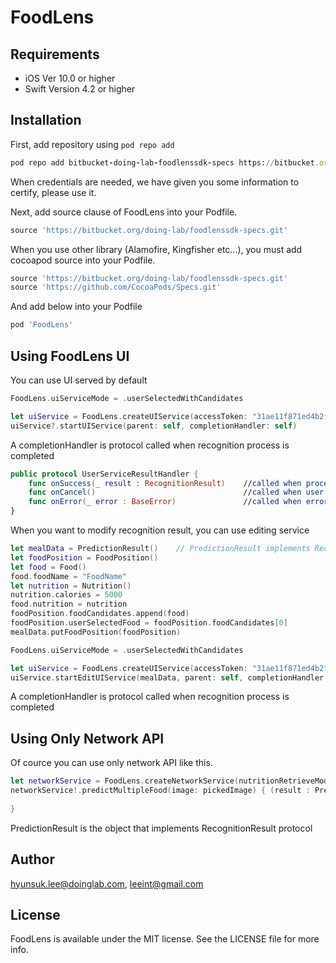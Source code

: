 # FoodLens

<!-- [![CI Status](https://img.shields.io/travis/hyunsuk.lee@doinglab.com/FoodLens.svg?style=flat)](https://travis-ci.org/hyunsuk.lee@doinglab.com/FoodLens)
[![Version](https://img.shields.io/cocoapods/v/FoodLens.svg?style=flat)](https://cocoapods.org/pods/FoodLens)
[![License](https://img.shields.io/cocoapods/l/FoodLens.svg?style=flat)](https://cocoapods.org/pods/FoodLens)
[![Platform](https://img.shields.io/cocoapods/p/FoodLens.svg?style=flat)](https://cocoapods.org/pods/FoodLens) -->

## Requirements

* iOS Ver 10.0 or higher
* Swift Version 4.2 or higher

## Installation

First, add repository using  `pod repo add`

```ruby
pod repo add bitbucket-doing-lab-foodlenssdk-specs https://bitbucket.org/doing-lab/foodlenssdk-specs.git
```
When credentials are needed, we have given you some information to certify, please use it.

Next, add source clause of FoodLens into your Podfile.  

```ruby
source 'https://bitbucket.org/doing-lab/foodlenssdk-specs.git'
```

When you use other library (Alamofire, Kingfisher etc...), you must add cocoapod source into your Podfile. 

```ruby
source 'https://bitbucket.org/doing-lab/foodlenssdk-specs.git'
source 'https://github.com/CocoaPods/Specs.git'
```

And add below into your Podfile

```ruby
pod 'FoodLens'
```

## Using FoodLens UI

You can use UI served by default

```swift
FoodLens.uiServiceMode = .userSelectedWithCandidates

let uiService = FoodLens.createUIService(accessToken: "31ae11f871ed4b2f89b18528f989af76") //AccessToken is given to you
uiService?.startUIService(parent: self, completionHandler: self)
```
A completionHandler is protocol called when recognition process is completed

```swift
public protocol UserServiceResultHandler {
    func onSuccess(_ result : RecognitionResult)    //called when process is succeeded
    func onCancel()                                 //called when user cancels recognition
    func onError(_ error : BaseError)               //called when error is occurred
}
```
When you want to modify recognition result, you can use editing service 

```swift
let mealData = PredictionResult()    // PredictionResult implements RecognitionResult protocol
let foodPosition = FoodPosition()
let food = Food()
food.foodName = "FoodName"
let nutrition = Nutrition()
nutrition.calories = 5000
food.nutrition = nutrition
foodPosition.foodCandidates.append(food)
foodPosition.userSelectedFood = foodPosition.foodCandidates[0]
mealData.putFoodPosition(foodPosition)

FoodLens.uiServiceMode = .userSelectedWithCandidates

let uiService = FoodLens.createUIService(accessToken: "31ae11f871ed4b2f89b18528f989af76") //AccessToken is given to you
uiService.startEditUIService(mealData, parent: self, completionHandler: CallbackObject())    
```
A completionHandler is protocol called when recognition process is completed



## Using Only Network API

Of cource you can use only network API like this.

```swift
let networkService = FoodLens.createNetworkService(nutritionRetrieveMode: .allNutirition, accessToken: "31ae11f871ed4b2f89b18528f989af76") //AccessToken is given to you
networkService!.predictMultipleFood(image: pickedImage) { (result : PredictionResult?, status : ProcessStatus) in
    
}
```
PredictionResult is the object that implements RecognitionResult protocol

## Author

hyunsuk.lee@doinglab.com, leeint@gmail.com

## License

FoodLens is available under the MIT license. See the LICENSE file for more info.
